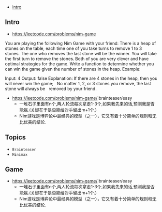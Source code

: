 - [Intro](#intro)

## Intro

- https://leetcode.com/problems/nim-game

You are playing the following Nim Game with your friend: There is a heap of stones on the table, each time one of you take turns to remove 1 to 3 stones. The one who removes the last stone will be the winner. You will take the first turn to remove the stones.
Both of you are very clever and have optimal strategies for the game. Write a function to determine whether you can win the game given the number of stones in the heap.
Example:

Input: 4
Output: false 
Explanation: If there are 4 stones in the heap, then you will never win the game;
             No matter 1, 2, or 3 stones you remove, the last stone will always be 
             removed by your friend.
- https://leetcode.com/problems/nim-game/ brainteaser/easy
    - 一堆石子里面有n个,两人轮流每次拿走1-3个,如果我先来的话,预测我是否能赢.(关键在于是否能给对手留出m+1个.)
    - Nim游戏是博弈论中最经典的模型（之一），它又有着十分简单的规则和无比优美的结论.






## Topics

- `Brainteaser`
- `Minimax`


## Game

- https://leetcode.com/problems/nim-game/ brainteaser/easy
    - 一堆石子里面有n个,两人轮流每次拿走1-3个,如果我先来的话,预测我是否能赢.(关键在于是否能给对手留出m+1个.)
    - Nim游戏是博弈论中最经典的模型（之一），它又有着十分简单的规则和无比优美的结论.


